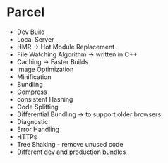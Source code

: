 # Parcel

- Dev Build
- Local Server
- HMR -> Hot Module Replacement
- File Watching Algorithm -> written in C++
- Caching -> Faster Builds
- Image Optimization
- Minification
- Bundling
- Compress
- consistent Hashing
- Code Splitting
- Differential Bundling -> to support older browsers
- Diagnostic
- Error Handling
- HTTPs
- Tree Shaking - remove unused code
- Different dev and production bundles
